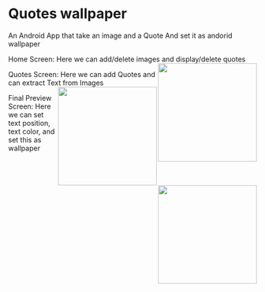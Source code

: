 # Quotes wallpaper
An Android App that take an image and a Quote And set it as andorid wallpaper

Home Screen: Here we can add/delete images and display/delete quotes
<img src="https://github.com/user-attachments/assets/482253d8-33a2-4239-bd07-4b9ee86120a7" align="right" width="200">

Quotes Screen: Here we can add Quotes and can extract Text from Images
<img src="https://github.com/user-attachments/assets/ea42961f-62ff-4213-9903-acc8d96c50b7" align="right" width="200">

Final Preview Screen: Here we can set text position, text color, and set this as wallpaper
<img src="https://github.com/user-attachments/assets/7cec1777-7927-4253-a533-bfdb20286eb6" align="right" width="200">
